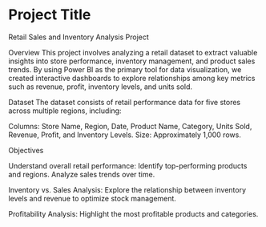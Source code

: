 # Project Title
Retail Sales and Inventory Analysis Project

Overview
This project involves analyzing a retail dataset to extract valuable insights into store performance, inventory management, and product sales trends. By using Power BI as the primary tool for data visualization, we created interactive dashboards to explore relationships among key metrics such as revenue, profit, inventory levels, and units sold.

Dataset
The dataset consists of retail performance data for five stores across multiple regions, including:

Columns: Store Name, Region, Date, Product Name, Category, Units Sold, Revenue, Profit, and Inventory Levels.
Size: Approximately 1,000 rows.

Objectives

Understand overall retail performance:
Identify top-performing products and regions.
Analyze sales trends over time.

Inventory vs. Sales Analysis:
Explore the relationship between inventory levels and revenue to optimize stock management.

Profitability Analysis:
Highlight the most profitable products and categories.